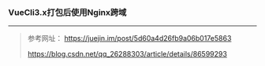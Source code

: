 ### VueCli3.x打包后使用Nginx跨域

***

> 参考网址： https://juejin.im/post/5d60a4d26fb9a06b017e5863 
>
>  https://blog.csdn.net/qq_26288303/article/details/86599293 

